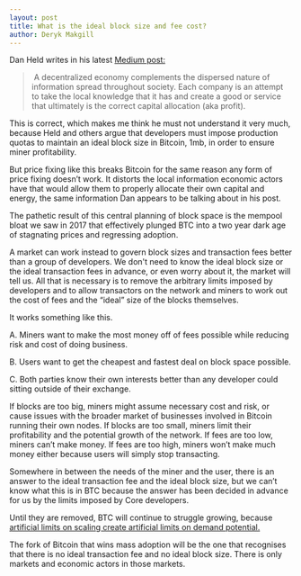 ```yaml
---
layout: post
title: What is the ideal block size and fee cost?
author: Deryk Makgill
---
```


Dan Held writes in his latest [Medium post:](https://medium.com/the-bitcoin-times/information-theory-of-money-36247aebdfe1)

>  A decentralized economy complements the dispersed nature of information spread throughout society. Each company is an attempt to take the local knowledge that it has and create a good or service that ultimately is the correct capital allocation (aka profit). 

This is correct, which makes me think he must not understand it very much, because Held and others argue that developers must impose production quotas to maintain an ideal block size in Bitcoin, 1mb, in order to ensure miner profitability.

But price fixing like this breaks Bitcoin for the same reason any form of price fixing doesn’t work. It distorts the local information economic actors have that would allow them to properly allocate their own capital and energy, the same information Dan appears to be talking about in his post.

The pathetic result of this central planning of block space is the mempool bloat we saw in 2017 that effectively plunged BTC into a two year dark age of stagnating prices and regressing adoption.

A market can work instead to govern block sizes and transaction fees better than a group of developers. We don't need to know the ideal block size or the ideal transaction fees in advance, or even worry about it, the market will tell us. All that is necessary is to remove the arbitrary limits imposed by developers and to allow transactors on the network and miners to work out the cost of fees and the “ideal” size of the blocks themselves.

It works something like this. 

A. Miners want to make the most money off of fees possible while reducing risk and cost of doing business. 

B. Users want to get the cheapest and fastest deal on block space possible. 

C. Both parties know their own interests better than any developer could sitting outside of their exchange. 

If blocks are too big, miners might assume necessary cost and risk, or cause issues with the broader market of businesses involved in Bitcoin running their own nodes. If blocks are too small, miners limit their profitability and the potential growth of the network. If fees are too low, miners can’t make money. If fees are too high, miners won’t make much money either because users will simply stop transacting. 

Somewhere in between the needs of the miner and the user, there is an answer to the ideal transaction fee and the ideal block size, but we can’t know what this is in BTC because the answer has been decided in advance for us by the limits imposed by Core developers.

Until they are removed, BTC will continue to struggle growing, because [artificial limits on scaling create artificial limits on demand potential.](http://breakingsatoshi.com/2020/01/17/btc-price-cap/)

The fork of Bitcoin that wins mass adoption will be the one that recognises that there is no ideal transaction fee and no ideal block size. There is only markets and economic actors in those markets.
